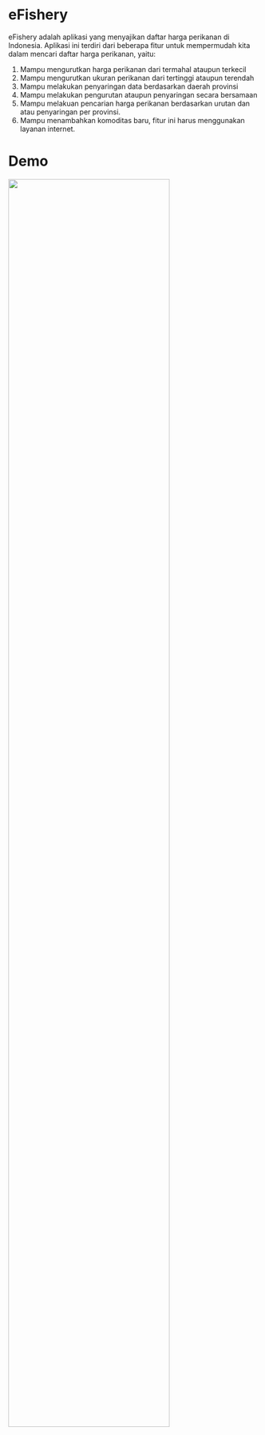# eFishery
eFishery adalah aplikasi yang menyajikan daftar harga perikanan di Indonesia.
Aplikasi ini terdiri dari beberapa fitur untuk mempermudah kita dalam mencari daftar harga perikanan, yaitu:
1. Mampu mengurutkan harga perikanan dari termahal ataupun terkecil
2. Mampu mengurutkan ukuran perikanan dari tertinggi ataupun terendah
3. Mampu melakukan penyaringan data berdasarkan daerah provinsi
4. Mampu melakukan pengurutan ataupun penyaringan secara bersamaan
5. Mampu melakuan pencarian harga perikanan berdasarkan urutan dan atau penyaringan per provinsi.
6. Mampu menambahkan komoditas baru, fitur ini harus menggunakan layanan internet.

# Demo
<img src="/previews/preview.mp4" width="80%">